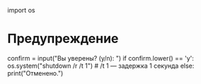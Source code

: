 import os

# Предупреждение
confirm = input("Вы уверены? (y/n): ")
if confirm.lower() == 'y':
    os.system("shutdown /r /t 1")  # /t 1 — задержка 1 секунда
else:
    print("Отменено.")
